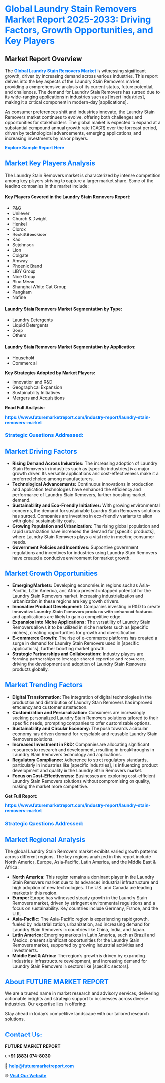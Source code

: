 <h1 style="color: #007BFF;">Global Laundry Stain Removers Market Report 2025-2033: Driving Factors, Growth Opportunities, and Key Players</h1>

<section id="overview">
<h2>Market Report Overview</h2>
<p>The <a href="https://www.futuremarketreport.com/industry-report/laundry-stain-removers-market" style="color: #007BFF; text-decoration: none;"><strong>Global Laundry Stain Removers Market</strong></a> is witnessing significant growth, driven by increasing demand across various industries. This report delves into the key aspects of the Laundry Stain Removers market, providing a comprehensive analysis of its current status, future potential, and challenges. The demand for Laundry Stain Removers has surged due to its wide-ranging applications in industries such as [insert industries], making it a critical component in modern-day [applications].</p>
<p>As consumer preferences shift and industries innovate, the Laundry Stain Removers market continues to evolve, offering both challenges and opportunities for stakeholders. The global market is expected to expand at a substantial compound annual growth rate (CAGR) over the forecast period, driven by technological advancements, emerging applications, and increasing investments by major players.</p>
</section>

<section id="overview">
<p><a href="https://www.futuremarketreport.com/request-sample/reportId=59450" style="color: #007BFF; text-decoration: none;"><strong>Explore Sample Report Here</strong></a></p>
</section>

<section id="key-players">
<h2 style="color: #007BFF;">Market Key Players Analysis</h2>
<p>The Laundry Stain Removers market is characterized by intense competition among key players striving to capture a larger market share. Some of the leading companies in the market include:</p>
<h4>Key Players Covered in the Laundry Stain Removers Report:</h4>
<ul><li>P&amp;G</li><li>Unilever</li><li>Church &amp; Dwight</li><li>Henkel</li><li>Clorox</li><li>ReckittBenckiser</li><li>Kao</li><li>Scjohnson</li><li>Lion</li><li>Colgate</li><li>Amway</li><li>Phoenix Brand</li><li>LIBY Group</li><li>Nice Group</li><li>Blue Moon</li><li>Shanghai White Cat Group</li><li>Pangkam</li><li>Nafine</li></ul>
<h4>Laundry Stain Removers Market Segmentation by Type:</h4>
<ul><li>Laundry Detergents</li><li>Liquid Detergents</li><li>Soap</li><li>Others</li></ul>

<h4>Laundry Stain Removers Market Segmentation by Application:</h4>
<ul><li>Household</li><li>Commercial</li></ul>
<p><strong>Key Strategies Adopted by Market Players:</strong></p>
<ul>
<li>Innovation and R&D</li>
<li>Geographical Expansion</li>
<li>Sustainability Initiatives</li>
<li>Mergers and Acquisitions</li>
</ul>
</section>

<section>
<p><strong>Read Full Analysis: </strong></p><a href="https://www.futuremarketreport.com/industry-report/laundry-stain-removers-market" style="color: #007BFF; text-decoration: none;"><strong>https://www.futuremarketreport.com/industry-report/laundry-stain-removers-market</strong></a>
<h3 style="color: #007BFF;">Strategic Questions Addressed:</h3>
</section>

<section id="driving-factors">
<h2 style="color: #007BFF;">Market Driving Factors</h2>
<ul>
<li><strong>Rising Demand Across Industries:</strong> The increasing adoption of Laundry Stain Removers in industries such as [specific industries] is a major growth driver. Its versatile applications and cost-effectiveness make it a preferred choice among manufacturers.</li>
<li><strong>Technological Advancements:</strong> Continuous innovations in production and application technologies have enhanced the efficiency and performance of Laundry Stain Removers, further boosting market demand.</li>
<li><strong>Sustainability and Eco-Friendly Initiatives:</strong> With growing environmental concerns, the demand for sustainable Laundry Stain Removers solutions has surged. Companies are investing in eco-friendly variants to align with global sustainability goals.</li>
<li><strong>Growing Population and Urbanization:</strong> The rising global population and rapid urbanization have increased the demand for [specific products], where Laundry Stain Removers plays a vital role in meeting consumer needs.</li>
<li><strong>Government Policies and Incentives:</strong> Supportive government regulations and incentives for industries using Laundry Stain Removers have created a conducive environment for market growth.</li>
</ul>
</section>

<section id="growth-opportunities">
<h2 style="color: #007BFF;">Market Growth Opportunities</h2>
<ul>
<li><strong>Emerging Markets:</strong> Developing economies in regions such as Asia-Pacific, Latin America, and Africa present untapped potential for the Laundry Stain Removers market. Increasing industrialization and urbanization in these regions are key growth drivers.</li>
<li><strong>Innovative Product Development:</strong> Companies investing in R&D to create innovative Laundry Stain Removers products with enhanced features and applications are likely to gain a competitive edge.</li>
<li><strong>Expansion into Niche Applications:</strong> The versatility of Laundry Stain Removers allows it to be utilized in niche markets such as [specific niches], creating opportunities for growth and diversification.</li>
<li><strong>E-commerce Growth:</strong> The rise of e-commerce platforms has created a surge in demand for Laundry Stain Removers used in [specific applications], further boosting market growth.</li>
<li><strong>Strategic Partnerships and Collaborations:</strong> Industry players are forming partnerships to leverage shared expertise and resources, driving the development and adoption of Laundry Stain Removers products globally.</li>
</ul>
</section>

<section id="trending-factors">
<h2 style="color: #007BFF;">Market Trending Factors</h2>
<ul>
<li><strong>Digital Transformation:</strong> The integration of digital technologies in the production and distribution of Laundry Stain Removers has improved efficiency and customer satisfaction.</li>
<li><strong>Customization and Personalization:</strong> Consumers are increasingly seeking personalized Laundry Stain Removers solutions tailored to their specific needs, prompting companies to offer customizable options.</li>
<li><strong>Sustainability and Circular Economy:</strong> The push towards a circular economy has driven demand for recyclable and reusable Laundry Stain Removers solutions.</li>
<li><strong>Increased Investment in R&D:</strong> Companies are allocating significant resources to research and development, resulting in breakthroughs in Laundry Stain Removers technology and applications.</li>
<li><strong>Regulatory Compliance:</strong> Adherence to strict regulatory standards, particularly in industries like [specific industries], is influencing product development and quality in the Laundry Stain Removers market.</li>
<li><strong>Focus on Cost-Effectiveness:</strong> Businesses are exploring cost-efficient Laundry Stain Removers solutions without compromising on quality, making the market more competitive.</li>
</ul>
</section>

<section>
<p><strong>Get Full Report: </strong></p><a href="https://www.futuremarketreport.com/industry-report/laundry-stain-removers-market" style="color: #007BFF; text-decoration: none;"><strong>https://www.futuremarketreport.com/industry-report/laundry-stain-removers-market</strong></a>
<h3 style="color: #007BFF;">Strategic Questions Addressed:</h3>
</section>


<section id="regional-analysis">
<h2 style="color: #007BFF;">Market Regional Analysis</h2>
<p>The global Laundry Stain Removers market exhibits varied growth patterns across different regions. The key regions analyzed in this report include North America, Europe, Asia-Pacific, Latin America, and the Middle East & Africa:</p>
<ul>
<li><strong>North America:</strong> This region remains a dominant player in the Laundry Stain Removers market due to its advanced industrial infrastructure and high adoption of new technologies. The U.S. and Canada are leading markets in this region.</li>
<li><strong>Europe:</strong> Europe has witnessed steady growth in the Laundry Stain Removers market, driven by stringent environmental regulations and a focus on sustainability. Key countries include Germany, France, and the U.K.</li>
<li><strong>Asia-Pacific:</strong> The Asia-Pacific region is experiencing rapid growth, fueled by industrialization, urbanization, and increasing demand for Laundry Stain Removers in countries like China, India, and Japan.</li>
<li><strong>Latin America:</strong> Emerging markets in Latin America, such as Brazil and Mexico, present significant opportunities for the Laundry Stain Removers market, supported by growing industrial activities and investments.</li>
<li><strong>Middle East & Africa:</strong> The region’s growth is driven by expanding industries, infrastructure development, and increasing demand for Laundry Stain Removers in sectors like [specific sectors].</li>
</ul>
</section>

<footer>
<h2 style="color: #007BFF;">About FUTURE MARKET REPORT</h2>
<p>We are a trusted name in market research and advisory services, delivering actionable insights and strategic support to businesses across diverse industries. Our expertise lies in offering:</p>

<p>Stay ahead in today’s competitive landscape with our tailored research solutions.</p>

<h2 style="color: #007BFF;">Contact Us:</h2>
<p><strong>FUTURE MARKET REPORT</strong></p>
<p>📞 <strong>+91 (883) 074-8030</strong></p>
<p>📧 <strong><a href="mailto:help@futuremarketreport.com" style="color: #007BFF;">help@futuremarketreport.com</a></strong></p>
<p>🌐 <strong><a href="https://www.futuremarketreport.com/" style="color: #007BFF;">Visit Our Website</a></strong></p>
</footer>
